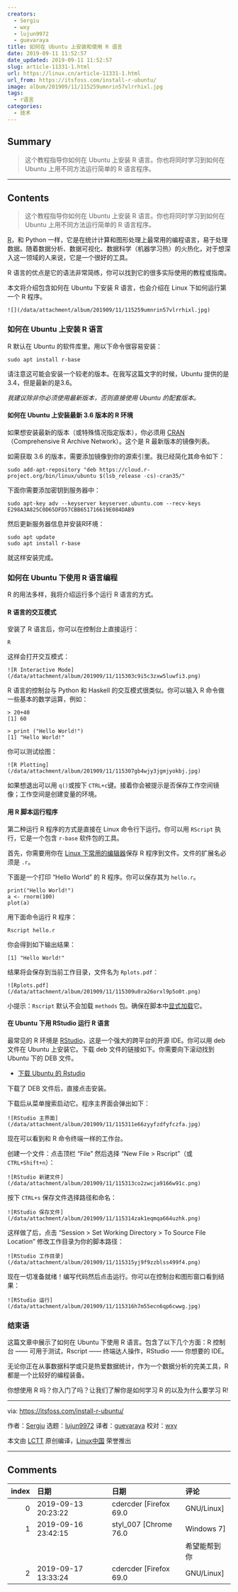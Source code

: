 ```yaml
---
creators:
  - Sergiu
  - wxy
  - lujun9972
  - guevaraya
title: 如何在 Ubuntu 上安装和使用 R 语言
date: 2019-09-11 11:52:57
date_updated: 2019-09-11 11:52:57
slug: article-11331-1.html
url: https://linux.cn/article-11331-1.html
url_from: https://itsfoss.com/install-r-ubuntu/
image: album/201909/11/115259umnrin57vlrrhixl.jpg
tags:
  - r语言
categories:
  - 技术
---
```


## Summary

> 这个教程指导你如何在 Ubuntu 上安装 R 语言。你也将同时学习到如何在 Ubuntu 上用不同方法运行简单的 R 语言程序。

***

<!-- more -->

## Contents

> 
> 这个教程指导你如何在 Ubuntu 上安装 R 语言。你也将同时学习到如何在 Ubuntu 上用不同方法运行简单的 R 语言程序。
> 
> 
> 

[R](https://www.r-project.org/)，和 Python 一样，它是在统计计算和图形处理上最常用的编程语言，易于处理数据。随着数据分析、数据可视化、数据科学（机器学习热）的火热化，对于想深入这一领域的人来说，它是一个很好的工具。

R 语言的优点是它的语法非常简练，你可以找到它的很多实际使用的教程或指南。

本文将介绍包含如何在 Ubuntu 下安装 R 语言，也会介绍在 Linux 下如何运行第一个 R 程序。

`![](/data/attachment/album/201909/11/115259umnrin57vlrrhixl.jpg)`

### 如何在 Ubuntu 上安装 R 语言

R 默认在 Ubuntu 的软件库里。用以下命令很容易安装：

```shell
sudo apt install r-base
```

请注意这可能会安装一个较老的版本。在我写这篇文字的时候，Ubuntu 提供的是 3.4，但是最新的是3.6。

*我建议除非你必须使用最新版本，否则直接使用 Ubuntu 的配套版本。*

#### 如何在 Ubuntu 上安装最新 3.6 版本的 R 环境

如果想安装最新的版本（或特殊情况指定版本），你必须用 [CRAN](https://cran.r-project.org/)（Comprehensive R Archive Network）。这个是 R 最新版本的镜像列表。

如需获取 3.6 的版本，需要添加镜像到你的源索引里。我已经简化其命令如下：

```shell
sudo add-apt-repository "deb https://cloud.r-project.org/bin/linux/ubuntu $(lsb_release -cs)-cran35/"
```

下面你需要添加密钥到服务器中：

```shell
sudo apt-key adv --keyserver keyserver.ubuntu.com --recv-keys E298A3A825C0D65DFD57CBB651716619E084DAB9
```

然后更新服务器信息并安装R环境：

```shell
sudo apt update
sudo apt install r-base
```

就这样安装完成。

### 如何在 Ubuntu 下使用 R 语言编程

R 的用法多样，我将介绍运行多个运行 R 语言的方式。

#### R 语言的交互模式

安装了 R 语言后，你可以在控制台上直接运行：

```shell
R
```

这样会打开交互模式：

`![R Interactive Mode](/data/attachment/album/201909/11/115303c9i5c3zxw5luwfi3.png)`

R 语言的控制台与 Python 和 Haskell 的交互模式很类似。你可以输入 R 命令做一些基本的数学运算，例如：

```shell
> 20+40
[1] 60

> print ("Hello World!")
[1] "Hello World!"
```

你可以测试绘图：

`![R Plotting](/data/attachment/album/201909/11/115307gb4wjy3jgmjyokbj.jpg)`

如果想退出可以用 `q()`或按下 `CTRL+c`键。接着你会被提示是否保存工作空间镜像；工作空间是创建变量的环境。

#### 用 R 脚本运行程序

第二种运行 R 程序的方式是直接在 Linux 命令行下运行。你可以用 `RScript` 执行，它是一个包含 `r-base` 软件包的工具。

首先，你需要用你在 [Linux 下常用的编辑器](https://itsfoss.com/best-modern-open-source-code-editors-for-linux/)保存 R 程序到文件。文件的扩展名必须是 `.r`。

下面是一个打印 “Hello World” 的 R 程序。你可以保存其为 `hello.r`。

```shell
print("Hello World!")
a <- rnorm(100)
plot(a)
```

用下面命令运行 R 程序：

```shell
Rscript hello.r
```

你会得到如下输出结果：

```shell
[1] "Hello World!"
```

结果将会保存到当前工作目录，文件名为 `Rplots.pdf`：

`![Rplots.pdf](/data/attachment/album/201909/11/115309u0ra26orxl9p5o0t.png)`

小提示：`Rscript` 默认不会加载 `methods` 包。确保在脚本中[显式加载](https://www.dummies.com/programming/r/how-to-install-load-and-unload-packages-in-r/)它。

#### 在 Ubuntu 下用 RStudio 运行 R 语言

最常见的 R 环境是 [RStudio](https://www.rstudio.com/)，这是一个强大的跨平台的开源 IDE。你可以用 deb 文件在 Ubuntu 上安装它。下载 deb 文件的链接如下。你需要向下滚动找到 Ubuntu 下的 DEB 文件。

* [下载 Ubuntu 的 Rstudio](https://www.rstudio.com/products/rstudio/download/#download)

下载了 DEB 文件后，直接点击安装。

下载后从菜单搜索启动它。程序主界面会弹出如下：

`![RStudio 主界面](/data/attachment/album/201909/11/115311e66zyyfzdfyfczfa.jpg)`

现在可以看到和 R 命令终端一样的工作台。

创建一个文件：点击顶栏 “File” 然后选择 “New File > Rscript”（或 `CTRL+Shift+n`）：

`![RStudio 新建文件](/data/attachment/album/201909/11/115313co2zwcja9166w91c.png)`

按下 `CTRL+s` 保存文件选择路径和命名：

`![RStudio 保存文件](/data/attachment/album/201909/11/115314zak1eqmqa664uzhk.png)`

这样做了后，点击 “Session > Set Working Directory > To Source File Location” 修改工作目录为你的脚本路径：

`![RStudio 工作目录](/data/attachment/album/201909/11/115315yj9f9zzblss499f4.png)`

现在一切准备就绪！编写代码然后点击运行。你可以在控制台和图形窗口看到结果：

`![RStudio 运行](/data/attachment/album/201909/11/115316h7m55ecn6qp6cwwg.jpg)`

### 结束语

这篇文章中展示了如何在 Ubuntu 下使用 R 语言。包含了以下几个方面：R 控制台 —— 可用于测试，Rscript —— 终端达人操作，RStudio —— 你想要的 IDE。

无论你正在从事数据科学或只是热爱数据统计，作为一个数据分析的完美工具，R 都是一个比较好的编程装备。

你想使用 R 吗？你入门了吗？让我们了解你是如何学习 R 的以及为什么要学习 R!

---

via: <https://itsfoss.com/install-r-ubuntu/>

作者：[Sergiu](https://itsfoss.com/author/sergiu/) 选题：[lujun9972](https://github.com/lujun9972) 译者：[guevaraya](https://github.com/guevaraya) 校对：[wxy](https://github.com/wxy)

本文由 [LCTT](https://github.com/LCTT/TranslateProject) 原创编译，[Linux中国](https://linux.cn/) 荣誉推出

***

## Comments

|   index | 日期                | 日期                              | 评论                                                                                                 |
|--------:|:--------------------|:----------------------------------|:-----------------------------------------------------------------------------------------------------|
|       0 | 2019-09-13 20:23:22 | cdercder [Firefox 69.0|GNU/Linux] | 请问怎么在manjaro上安装 R 语言？                                                               |
|       1 | 2019-09-16 23:42:15 | styl_007 [Chrome 76.0|Windows 7]  | https://forum.manjaro.org/t/using-the-statistical-package-r-in-manjaro-with-rstudio/484 <br /> |
|         |                     |                                   | 希望能帮到你                                                                                         |
|       2 | 2019-09-17 13:33:24 | cdercder [Firefox 69.0|GNU/Linux] | 谢谢，特别感谢                                                                                 |
